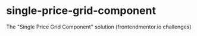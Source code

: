 # single-price-grid-component
The "Single Price Grid Component" solution (frontendmentor.io challenges)
